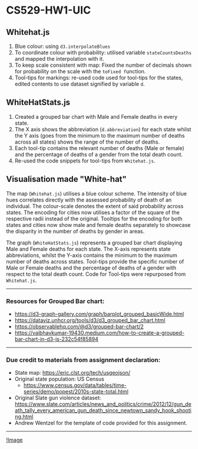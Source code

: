 # CS529-HW1-UIC

## Whitehat.js
1. Blue colour: using `d3.interpolateBlues`
2. To coordinate colour with probability: utilised variable `stateCountsDeaths` and mapped the interpolation with it.
3. To keep scale consistent with map: Fixed the number of decimals shown for probability on the scale with the `toFixed f`unction.
4. Tool-tips for markings: re-used code used for tool-tips for the states, edited contents to use dataset signified by variable `d`.

## WhiteHatStats.js

1. Created a grouped bar chart with Male and Female deaths in every state.
2. The X axis shows the abbreviation (`d.abbreviation`) for each state whilst the Y axis (goes from the minimum to the maximum number of deaths across all states) shows the range of the number of deaths.
3. Each tool-tip contains the relevant number of deaths (Male or female) and the percentage of deaths of a gender from the total death count.
4. Re-used the code snippets for tool-tips from `Whitehat.js`.

## Visualisation made "White-hat"

The map (`Whitehat.js`) utilises a blue colour scheme. The intensity of blue hues correlates directly with the assessed probability of death of an individual. The colour-scale denotes the extent of said probability across states. The encoding for cities now utilises a factor of the square of the respective radii instead of the original. Tooltips for the encoding for both states and cities now show male and female deaths separately to showcase the disparity in the number of deaths by gender in areas.

The graph (`WhiteHatStats.js`) represents a grouped bar chart displaying Male and Female deaths for each state. The X-axis represents state abbreviations, whilst the Y-axis contains the minimum to the maximum number of deaths across states. Tool-tips provide the specific number of Male or Female deaths and the percentage of deaths of a gender with respect to the total death count. Code for Tool-tips were repurposed from `Whitehat.js`.

---

### Resources for Grouped Bar chart:
- https://d3-graph-gallery.com/graph/barplot_grouped_basicWide.html
- https://dataviz.unhcr.org/tools/d3/d3_grouped_bar_chart.html
- https://observablehq.com/@d3/grouped-bar-chart/2
- https://vaibhavkumar-19430.medium.com/how-to-create-a-grouped-bar-chart-in-d3-js-232c54f85894

---

### Due credit to materials from assignment declaration:

- State map: https://eric.clst.org/tech/usgeojson/
- Original state population: US Census
    - https://www.census.gov/data/tables/time-series/demo/popest/2010s-state-total.html
- Original Slate gun violence dataset: https://www.slate.com/articles/news_and_politics/crime/2012/12/gun_death_tally_every_american_gun_death_since_newtown_sandy_hook_shooting.html
- Andrew Wentzel for the template of code provided for this assignment.

---

[!Image](https://github.com/ArkaPal-uic/CS529-HW1-UIC/blob/13ab497a9f8005c670ef491d187e82565dca3042/HW1.png)
